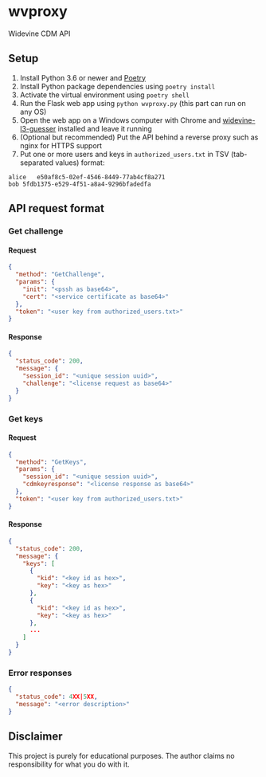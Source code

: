 # wvproxy

Widevine CDM API

## Setup
1. Install Python 3.6 or newer and [Poetry](https://python-poetry.org/)
2. Install Python package dependencies using `poetry install`
3. Activate the virtual environment using `poetry shell`
4. Run the Flask web app using `python wvproxy.py` (this part can run on any OS)
5. Open the web app on a Windows computer with Chrome and [widevine-l3-guesser](https://github.com/Satsuoni/widevine-l3-guesser) installed and leave it running
6. (Optional but recommended) Put the API behind a reverse proxy such as nginx for HTTPS support
7. Put one or more users and keys in `authorized_users.txt` in TSV (tab-separated values) format:
```
alice	e50af8c5-02ef-4546-8449-77ab4cf8a271
bob	5fdb1375-e529-4f51-a8a4-9296bfadedfa
```

## API request format

### Get challenge

#### Request
```json
{
  "method": "GetChallenge",
  "params": {
    "init": "<pssh as base64>",
    "cert": "<service certificate as base64>"
  },
  "token": "<user key from authorized_users.txt>"
}
```

#### Response
```json
{
  "status_code": 200,
  "message": {
    "session_id": "<unique session uuid>",
    "challenge": "<license request as base64>"
  }
}
```

### Get keys

#### Request
```json
{
  "method": "GetKeys",
  "params": {
    "session_id": "<unique session uuid>",
    "cdmkeyresponse": "<license response as base64>"
  },
  "token": "<user key from authorized_users.txt>"
}
```

#### Response
```json
{
  "status_code": 200,
  "message": {
    "keys": [
      {
        "kid": "<key id as hex>",
        "key": "<key as hex>"
      },
      {
        "kid": "<key id as hex>",
        "key": "<key as hex>"
      },
      ...
    ]
  }
}
```

### Error responses
```json
{
  "status_code": 4XX|5XX,
  "message": "<error description>"
}
```

## Disclaimer
This project is purely for educational purposes. The author claims no responsibility for what you do with it.
